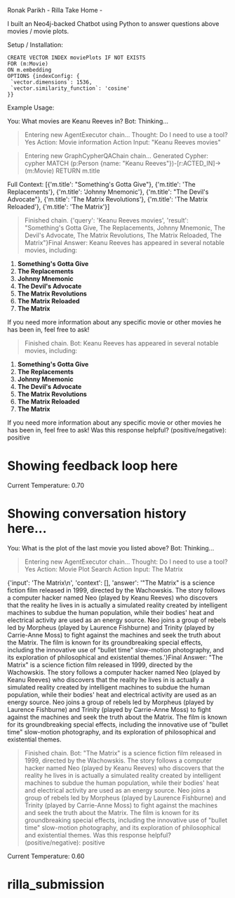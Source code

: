 Ronak Parikh - Rilla Take Home -

I built an Neo4j-backed Chatbot using Python to answer questions above movies / movie plots.

Setup / Installation: 



```
CREATE VECTOR INDEX moviePlots IF NOT EXISTS
FOR (m:Movie)
ON m.embedding
OPTIONS {indexConfig: {
 `vector.dimensions`: 1536,
 `vector.similarity_function`: 'cosine'
}}
```

Example Usage:

You: What movies are Keanu Reeves in?
Bot: Thinking...

> Entering new AgentExecutor chain...
Thought: Do I need to use a tool? Yes
Action: Movie information
Action Input: "Keanu Reeves movies"

> Entering new GraphCypherQAChain chain...
Generated Cypher:
cypher
MATCH (p:Person {name: "Keanu Reeves"})-[r:ACTED_IN]->(m:Movie)
RETURN m.title

Full Context:
[{'m.title': "Something's Gotta Give"}, {'m.title': 'The Replacements'}, {'m.title': 'Johnny Mnemonic'}, {'m.title': "The Devil's Advocate"}, {'m.title': 'The Matrix Revolutions'}, {'m.title': 'The Matrix Reloaded'}, {'m.title': 'The Matrix'}]

> Finished chain.
{'query': 'Keanu Reeves movies', 'result': "Something's Gotta Give, The Replacements, Johnny Mnemonic, The Devil's Advocate, The Matrix Revolutions, The Matrix Reloaded, The Matrix"}Final Answer: Keanu Reeves has appeared in several notable movies, including:

1. **Something's Gotta Give**
2. **The Replacements**
3. **Johnny Mnemonic**
4. **The Devil's Advocate**
5. **The Matrix Revolutions**
6. **The Matrix Reloaded**
7. **The Matrix**

If you need more information about any specific movie or other movies he has been in, feel free to ask!

> Finished chain.
Bot: Keanu Reeves has appeared in several notable movies, including:

1. **Something's Gotta Give**
2. **The Replacements**
3. **Johnny Mnemonic**
4. **The Devil's Advocate**
5. **The Matrix Revolutions**
6. **The Matrix Reloaded**
7. **The Matrix**

If you need more information about any specific movie or other movies he has been in, feel free to ask!
Was this response helpful? (positive/negative): positive

# Showing feedback loop here

Current Temperature: 0.70

# Showing conversation history here...
You: What is the plot of the last movie you listed above? 
Bot: Thinking...


> Entering new AgentExecutor chain...
Thought: Do I need to use a tool? Yes
Action: Movie Plot Search
Action Input: The Matrix

{'input': 'The Matrix\n', 'context': [], 'answer': '"The Matrix" is a science fiction film released in 1999, directed by the Wachowskis. The story follows a computer hacker named Neo (played by Keanu Reeves) who discovers that the reality he lives in is actually a simulated reality created by intelligent machines to subdue the human population, while their bodies\' heat and electrical activity are used as an energy source. Neo joins a group of rebels led by Morpheus (played by Laurence Fishburne) and Trinity (played by Carrie-Anne Moss) to fight against the machines and seek the truth about the Matrix. The film is known for its groundbreaking special effects, including the innovative use of "bullet time" slow-motion photography, and its exploration of philosophical and existential themes.'}Final Answer: "The Matrix" is a science fiction film released in 1999, directed by the Wachowskis. The story follows a computer hacker named Neo (played by Keanu Reeves) who discovers that the reality he lives in is actually a simulated reality created by intelligent machines to subdue the human population, while their bodies' heat and electrical activity are used as an energy source. Neo joins a group of rebels led by Morpheus (played by Laurence Fishburne) and Trinity (played by Carrie-Anne Moss) to fight against the machines and seek the truth about the Matrix. The film is known for its groundbreaking special effects, including the innovative use of "bullet time" slow-motion photography, and its exploration of philosophical and existential themes.

> Finished chain.
Bot: "The Matrix" is a science fiction film released in 1999, directed by the Wachowskis. The story follows a computer hacker named Neo (played by Keanu Reeves) who discovers that the reality he lives in is actually a simulated reality created by intelligent machines to subdue the human population, while their bodies' heat and electrical activity are used as an energy source. Neo joins a group of rebels led by Morpheus (played by Laurence Fishburne) and Trinity (played by Carrie-Anne Moss) to fight against the machines and seek the truth about the Matrix. The film is known for its groundbreaking special effects, including the innovative use of "bullet time" slow-motion photography, and its exploration of philosophical and existential themes.
Was this response helpful? (positive/negative): positive

Current Temperature: 0.60

# rilla_submission
